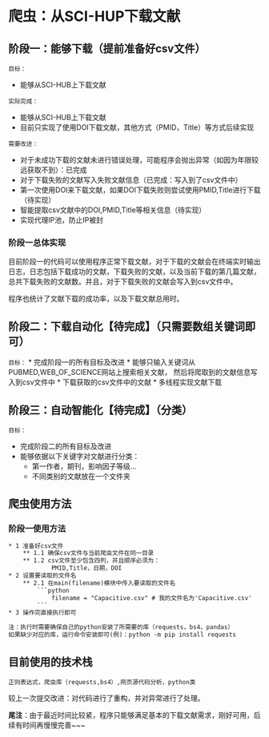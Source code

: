 # 爬虫：从SCI-HUP下载文献 
## 阶段一：能够下载（提前准备好csv文件）

`目标：`

* 能够从SCI-HUB上下载文献

`实际完成：`

   * 能够从SCI-HUB上下载文献
* 目前只实现了使用DOI下载文献，其他方式（PMID，Title）等方式后续实现

`需要改进：`

   * 对于未成功下载的文献未进行错误处理，可能程序会抛出异常（如因为年限较远获取不到）：已完成
* 对于下载失败的文献写入失败文献信息（已完成：写入到了csv文件中）
* 第一次使用DOI来下载文献，如果DOI下载失败则尝试使用PMID,Title进行下载（待实现）
* 智能提取csv文献中的DOI,PMID,Title等相关信息（待实现）
* 实现代理IP池，防止IP被封

### 阶段一总体实现

目前阶段一的代码可以使用程序正常下载文献，对于下载的文献会在终端实时输出日志，日志包括下载成功的文献，下载失败的文献，以及当前下载的第几篇文献，总共下载失败的文献数。并且，对于下载失败的文献会写入到csv文件中。

程序也统计了文献下载的成功率，以及下载文献总用时。




## 阶段二：下载自动化【待完成】（只需要数组关键词即可）

`目标：`
    *  完成阶段一的所有目标及改进
        *  能够只输入关键词从PUBMED,WEB_OF_SCIENCE网站上搜索相关文献，
          然后将爬取到的文献信息写入到csv文件中
        * 下载获取的csv文件中的文献
        * 多线程实现文献下载


## 阶段三：自动智能化【待完成】（分类）

`目标：`

* 完成阶段二的所有目标及改进
* 能够依据以下关键字对文献进行分类：
  * 第一作者，期刊，影响因子等级...
  * 不同类别的文献放在一个文件夹

## 爬虫使用方法
### 阶段一使用方法
~~~txt
* 1 准备好csv文件
    ** 1.1 确保csv文件与当前爬虫文件在同一目录
    ** 1.2 csv文件至少包含四列，并且顺序必须为：
            PMID,Title，日期，DOI
* 2 设置要读取的文件名
    ** 2.1 在main(filename)模块中传入要读取的文件名
        ```python
            filename = "Capacitive.csv" # 我的文件名为'Capacitive.csv'
        ```
* 3 操作完直接执行即可

注：执行时需要确保自己的python安装了所需要的库（requests，bs4，pandas）
如果缺少对应的库，运行命令安装即可(例)：python -m pip install requests
~~~



## 目前使用的技术栈

`正则表达式，爬虫库（requests,bs4）,网页源代码分析，python类`

较上一次提交改进：对代码进行了重构，并对异常进行了处理。

**尾注**：由于最近时间比较紧，程序只能够满足基本的下载文献需求，刚好可用，后续有时间再慢慢完善~~~
